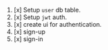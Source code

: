 1. [x] Setup `user` db table.
2. [x] Setup `jwt` auth.
3. [x] create ui for authentication.
4. [x] sign-up
5. [x] sign-in

